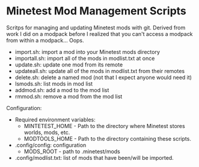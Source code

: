 # Minetest Mod Management Scripts
 
Scritps for managing and updating Minetest mods with git. Derived from work I did on a modpack before I realized that you can't access a modpack from within a modpack... Oops.

* import.sh: import a mod into your Minetest mods directory
* importall.sh: import all of the mods in modlist.txt at once
* update.sh: update one mod from its remote
* updateall.sh: update all of the mods in modlist.txt from their remotes
* delete.sh: delete a named mod (not that I expect anyone would need it)
* lsmods.sh: list mods in mod list
* addmod.sh: add a mod to the mod list
* rmmod.sh: remove a mod from the mod list

Configuration:
* Required environment variables:
    * MINTETEST_HOME - Path to the directory where Minetest stores worlds, mods, 
      etc.
    * MODTOOLS_HOME - Path to the directory containing these scripts.
* .config/config: configuration
    * MODS_ROOT - path to .minetest/mods
* .config/modlist.txt: list of mods that have been/will be imported.
